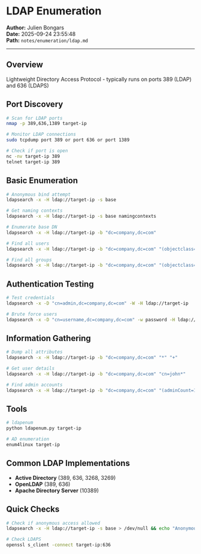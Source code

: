 # LDAP Enumeration

**Author:** Julien Bongars  
**Date:** 2025-09-24 23:55:48  
**Path:** `notes/enumeration/ldap.md`

---

## Overview

Lightweight Directory Access Protocol - typically runs on ports 389 (LDAP) and 636 (LDAPS)

## Port Discovery

```bash
# Scan for LDAP ports
nmap -p 389,636,1389 target-ip

# Monitor LDAP connections
sudo tcpdump port 389 or port 636 or port 1389

# Check if port is open
nc -nv target-ip 389
telnet target-ip 389
```

## Basic Enumeration

```bash
# Anonymous bind attempt
ldapsearch -x -H ldap://target-ip -s base

# Get naming contexts
ldapsearch -x -H ldap://target-ip -s base namingcontexts

# Enumerate base DN
ldapsearch -x -H ldap://target-ip -b "dc=company,dc=com"

# Find all users
ldapsearch -x -H ldap://target-ip -b "dc=company,dc=com" "(objectclass=person)"

# Find all groups
ldapsearch -x -H ldap://target-ip -b "dc=company,dc=com" "(objectclass=group)"
```

## Authentication Testing

```bash
# Test credentials
ldapsearch -x -D "cn=admin,dc=company,dc=com" -W -H ldap://target-ip

# Brute force users
ldapsearch -x -D "cn=username,dc=company,dc=com" -w password -H ldap://target-ip
```

## Information Gathering

```bash
# Dump all attributes
ldapsearch -x -H ldap://target-ip -b "dc=company,dc=com" "*" "+"

# Get user details
ldapsearch -x -H ldap://target-ip -b "dc=company,dc=com" "cn=john*"

# Find admin accounts
ldapsearch -x -H ldap://target-ip -b "dc=company,dc=com" "(adminCount=1)"
```

## Tools

```bash
# ldapenum
python ldapenum.py target-ip

# AD enumeration
enum4linux target-ip
```

## Common LDAP Implementations

- **Active Directory** (389, 636, 3268, 3269)
- **OpenLDAP** (389, 636)
- **Apache Directory Server** (10389)

## Quick Checks

```bash
# Check if anonymous access allowed
ldapsearch -x -H ldap://target-ip -s base > /dev/null && echo "Anonymous bind allowed"

# Check LDAPS
openssl s_client -connect target-ip:636
```
